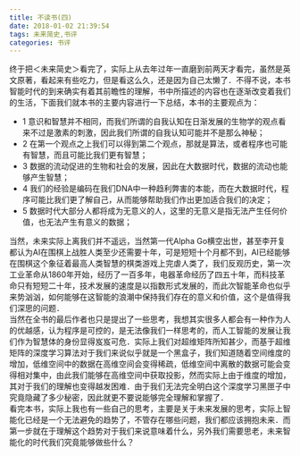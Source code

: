```yaml
---
title: 不读书(四)
date: 2018-01-02 21:39:54
tags: 未来简史,书评
categories: 书评
---
```

终于把＜未来简史＞看完了，实际上从去年过年一直磨到前两天才看完，虽然是英文原著，看起来有些吃力，但是看这么久，还是因为自己太懒了．不得不说，本书智能时代的到来确实有着其前瞻性的理解，书中所描述的内容也在逐渐改变着我们的生活，下面我们就本书的主要内容进行一下总结，本书的主要观点为：
* 1 意识和智慧并不相同，而我们所谓的自我认知在日渐发展的生物学的观点看来不过是激素的刺激，因此我们所谓的自我认知可能并不是那么神秘；
* 2 在第一个观点之上我们可以得到第二个观点，那就是算法，或者程序也可能有智慧，而且可能比我们更有智慧；
* 3 数据的流动促进的生物和社会的发展，因此在大数据时代，数据的流动也能够产生智慧；
* 4 我们的经验是编码在我们DNA中一种趋利弊害的本能，而在大数据时代，程序可能比我们更了解自己，从而能够帮助我们作出更加适合我们的决定；
* 5 数据时代大部分人都将成为无意义的人，这里的无意义是指无法产生任何价值，也无法产生有意义的数据；

当然，未来实际上离我们并不遥远，当然第一代Alpha Go横空出世，甚至李开复都认为AI在围棋上战胜人类至少还需要十年，可是短短十个月都不到，AI已经能够在围棋这个象征着最高人类智慧的棋类游戏上完虐人类了，我们反观历史，第一次工业革命从1860年开始，经历了一百多年，电器革命经历了四五十年，而科技革命只有短短二十年，技术发展的速度是以指数形式发展的，而此次智能革命也似乎来势汹汹，如何能够在这智能的浪潮中保持我们存在的意义和价值，这个是值得我们深思的问题．  
当然在全书的最后作者也只是提出了一些思考，我想其实很多人都会有一种作为人的优越感，认为程序是可控的，是无法像我们一样思考的，而人工智能的发展让我们作为智慧体的身份显得岌岌可危．实际上我们对超维矩阵所知甚少，而基于超维矩阵的深度学习算法对于我们来说似乎就是一个黑盒子，我们知道随着空间维度的增加，低维空间中的数据在高维空间会变得稀疏，低维空间中离散的数据可能会变得相对集中，由此我们能够在高维空间中获取投影，然而实际上由于维度的增加，其对于我们的理解也变得越发困难．由于我们无法完全明白这个深度学习黑匣子中究竟隐藏了多少秘密，因此就更不要说能够完全理解和掌握了．  
看完本书，实际上我也有一些自己的思考，主要是关于未来发展的思考，实际上智能化已经是一个无法避免的趋势了，不管存在哪些问题，我们都应该拥抱未来．而第一步就在于理解这个趋势对于我们来说意味着什么，另外我们需要思老，未来智能化的时代我们究竟能够做些什么？
